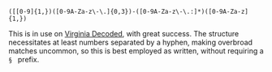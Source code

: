 ```
([[0-9]{1,})([0-9A-Za-z\-\.]{0,3})-([0-9A-Za-z\-\.:]*)([0-9A-Za-z]{1,})
```

This is in use on [Virginia Decoded](http://vacode.org), with great success. The structure necessitates at least numbers separated by a hyphen, making overbroad matches uncommon, so this is best employed as written, without requiring a `§ ` prefix.
